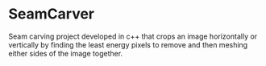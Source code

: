 # SeamCarver
Seam carving project developed in c++ that crops an image horizontally or vertically by finding the least energy pixels to remove and then meshing either sides of the image together.
